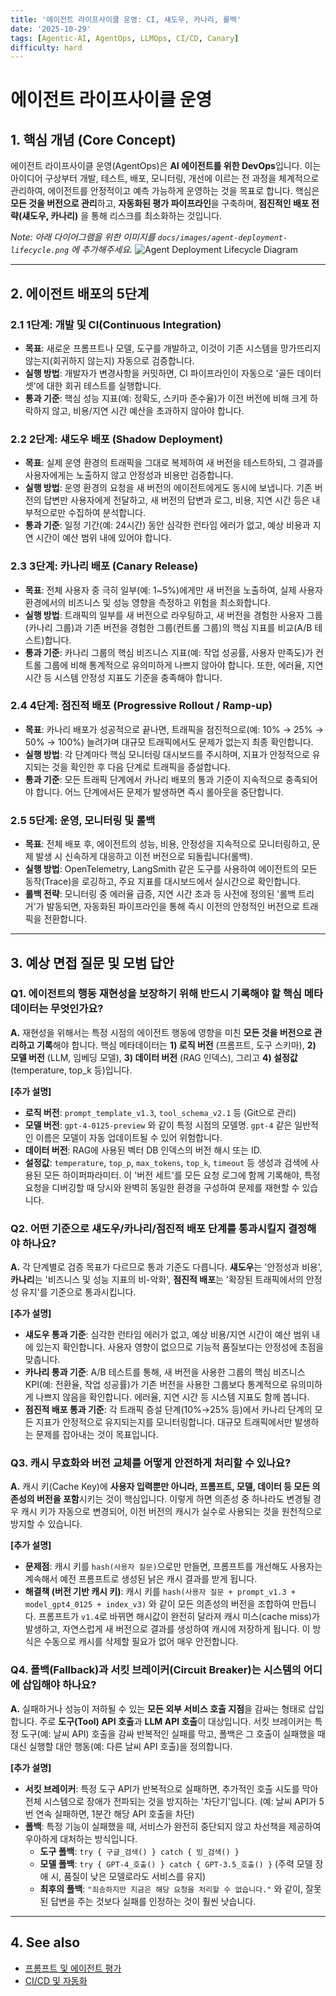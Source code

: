 ```yaml
---
title: '에이전트 라이프사이클 운영: CI, 섀도우, 카나리, 롤백'
date: '2025-10-29'
tags: [Agentic-AI, AgentOps, LLMOps, CI/CD, Canary]
difficulty: hard
---
```


# 에이전트 라이프사이클 운영

## 1. 핵심 개념 (Core Concept)

에이전트 라이프사이클 운영(AgentOps)은 **AI 에이전트를 위한 DevOps**입니다. 이는 아이디어 구상부터 개발, 테스트, 배포, 모니터링, 개선에 이르는 전 과정을 체계적으로 관리하여, 에이전트를 안정적이고 예측 가능하게 운영하는 것을 목표로 합니다. 핵심은 **모든 것을 버전으로 관리**하고, **자동화된 평가 파이프라인**을 구축하며, **점진적인 배포 전략(섀도우, 카나리)** 을 통해 리스크를 최소화하는 것입니다.

*Note: 아래 다이어그램을 위한 이미지를 `docs/images/agent-deployment-lifecycle.png` 에 추가해주세요.*
![Agent Deployment Lifecycle Diagram](../../images/agent-deployment-lifecycle.png)

______________________________________________________________________

## 2. 에이전트 배포의 5단계

### 2.1 1단계: 개발 및 CI(Continuous Integration)

- **목표**: 새로운 프롬프트나 모델, 도구를 개발하고, 이것이 기존 시스템을 망가뜨리지 않는지(회귀하지 않는지) 자동으로 검증합니다.
- **실행 방법**: 개발자가 변경사항을 커밋하면, CI 파이프라인이 자동으로 '골든 데이터셋'에 대한 회귀 테스트를 실행합니다.
- **통과 기준**: 핵심 성능 지표(예: 정확도, 스키마 준수율)가 이전 버전에 비해 크게 하락하지 않고, 비용/지연 시간 예산을 초과하지 않아야 합니다.

### 2.2 2단계: 섀도우 배포 (Shadow Deployment)

- **목표**: 실제 운영 환경의 트래픽을 그대로 복제하여 새 버전을 테스트하되, 그 결과를 사용자에게는 노출하지 않고 안정성과 비용만 검증합니다.
- **실행 방법**: 운영 환경의 요청을 새 버전의 에이전트에게도 동시에 보냅니다. 기존 버전의 답변만 사용자에게 전달하고, 새 버전의 답변과 로그, 비용, 지연 시간 등은 내부적으로만 수집하여 분석합니다.
- **통과 기준**: 일정 기간(예: 24시간) 동안 심각한 런타임 에러가 없고, 예상 비용과 지연 시간이 예산 범위 내에 있어야 합니다.

### 2.3 3단계: 카나리 배포 (Canary Release)

- **목표**: 전체 사용자 중 극히 일부(예: 1~5%)에게만 새 버전을 노출하여, 실제 사용자 환경에서의 비즈니스 및 성능 영향을 측정하고 위험을 최소화합니다.
- **실행 방법**: 트래픽의 일부를 새 버전으로 라우팅하고, 새 버전을 경험한 사용자 그룹(카나리 그룹)과 기존 버전을 경험한 그룹(컨트롤 그룹)의 핵심 지표를 비교(A/B 테스트)합니다.
- **통과 기준**: 카나리 그룹의 핵심 비즈니스 지표(예: 작업 성공률, 사용자 만족도)가 컨트롤 그룹에 비해 통계적으로 유의미하게 나쁘지 않아야 합니다. 또한, 에러율, 지연 시간 등 시스템 안정성 지표도 기준을 충족해야 합니다.

### 2.4 4단계: 점진적 배포 (Progressive Rollout / Ramp-up)

- **목표**: 카나리 배포가 성공적으로 끝나면, 트래픽을 점진적으로(예: 10% → 25% → 50% → 100%) 늘려가며 대규모 트래픽에서도 문제가 없는지 최종 확인합니다.
- **실행 방법**: 각 단계마다 핵심 모니터링 대시보드를 주시하며, 지표가 안정적으로 유지되는 것을 확인한 후 다음 단계로 트래픽을 증설합니다.
- **통과 기준**: 모든 트래픽 단계에서 카나리 배포의 통과 기준이 지속적으로 충족되어야 합니다. 어느 단계에서든 문제가 발생하면 즉시 롤아웃을 중단합니다.

### 2.5 5단계: 운영, 모니터링 및 롤백

- **목표**: 전체 배포 후, 에이전트의 성능, 비용, 안정성을 지속적으로 모니터링하고, 문제 발생 시 신속하게 대응하고 이전 버전으로 되돌립니다(롤백).
- **실행 방법**: OpenTelemetry, LangSmith 같은 도구를 사용하여 에이전트의 모든 동작(Trace)을 로깅하고, 주요 지표를 대시보드에서 실시간으로 확인합니다.
- **롤백 전략**: 모니터링 중 에러율 급증, 지연 시간 초과 등 사전에 정의된 '롤백 트리거'가 발동되면, 자동화된 파이프라인을 통해 즉시 이전의 안정적인 버전으로 트래픽을 전환합니다.

______________________________________________________________________

## 3. 예상 면접 질문 및 모범 답안

### Q1. 에이전트의 행동 재현성을 보장하기 위해 반드시 기록해야 할 핵심 메타데이터는 무엇인가요?

**A.** 재현성을 위해서는 특정 시점의 에이전트 행동에 영향을 미친 **모든 것을 버전으로 관리하고 기록**해야 합니다. 핵심 메타데이터는 **1) 로직 버전** (프롬프트, 도구 스키마), **2) 모델 버전** (LLM, 임베딩 모델), **3) 데이터 버전** (RAG 인덱스), 그리고 **4) 설정값** (temperature, top_k 등)입니다.

**\[추가 설명\]**

- **로직 버전**: `prompt_template_v1.3`, `tool_schema_v2.1` 등 (Git으로 관리)
- **모델 버전**: `gpt-4-0125-preview` 와 같이 특정 시점의 모델명. `gpt-4` 같은 일반적인 이름은 모델이 자동 업데이트될 수 있어 위험합니다.
- **데이터 버전**: RAG에 사용된 벡터 DB 인덱스의 버전 해시 또는 ID.
- **설정값**: `temperature`, `top_p`, `max_tokens`, `top_k`, `timeout` 등 생성과 검색에 사용된 모든 하이퍼파라미터.
  이 '버전 세트'를 모든 요청 로그에 함께 기록해야, 특정 요청을 디버깅할 때 당시와 완벽히 동일한 환경을 구성하여 문제를 재현할 수 있습니다.

### Q2. 어떤 기준으로 섀도우/카나리/점진적 배포 단계를 통과시킬지 결정해야 하나요?

**A.** 각 단계별로 검증 목표가 다르므로 통과 기준도 다릅니다. **섀도우**는 '안정성과 비용', **카나리**는 '비즈니스 및 성능 지표의 비-악화', **점진적 배포**는 '확장된 트래픽에서의 안정성 유지'를 기준으로 통과시킵니다.

**\[추가 설명\]**

- **섀도우 통과 기준**: 심각한 런타임 에러가 없고, 예상 비용/지연 시간이 예산 범위 내에 있는지 확인합니다. 사용자 영향이 없으므로 기능적 품질보다는 안정성에 초점을 맞춥니다.
- **카나리 통과 기준**: A/B 테스트를 통해, 새 버전을 사용한 그룹의 핵심 비즈니스 KPI(예: 전환율, 작업 성공률)가 기존 버전을 사용한 그룹보다 통계적으로 유의미하게 나쁘지 않음을 확인합니다. 에러율, 지연 시간 등 시스템 지표도 함께 봅니다.
- **점진적 배포 통과 기준**: 각 트래픽 증설 단계(10%→25% 등)에서 카나리 단계의 모든 지표가 안정적으로 유지되는지를 모니터링합니다. 대규모 트래픽에서만 발생하는 문제를 잡아내는 것이 목표입니다.

### Q3. 캐시 무효화와 버전 교체를 어떻게 안전하게 처리할 수 있나요?

**A.** 캐시 키(Cache Key)에 **사용자 입력뿐만 아니라, 프롬프트, 모델, 데이터 등 모든 의존성의 버전을 포함**시키는 것이 핵심입니다. 이렇게 하면 의존성 중 하나라도 변경될 경우 캐시 키가 자동으로 변경되어, 이전 버전의 캐시가 실수로 사용되는 것을 원천적으로 방지할 수 있습니다.

**\[추가 설명\]**

- **문제점**: 캐시 키를 `hash(사용자 질문)`으로만 만들면, 프롬프트를 개선해도 사용자는 계속해서 예전 프롬프트로 생성된 낡은 캐시 결과를 받게 됩니다.
- **해결책 (버전 기반 캐시 키)**: 캐시 키를 `hash(사용자 질문 + prompt_v1.3 + model_gpt4_0125 + index_v3)` 와 같이 모든 의존성의 버전을 조합하여 만듭니다. 프롬프트가 `v1.4`로 바뀌면 해시값이 완전히 달라져 캐시 미스(cache miss)가 발생하고, 자연스럽게 새 버전으로 결과를 생성하여 캐시에 저장하게 됩니다. 이 방식은 수동으로 캐시를 삭제할 필요가 없어 매우 안전합니다.

### Q4. 폴백(Fallback)과 서킷 브레이커(Circuit Breaker)는 시스템의 어디에 삽입해야 하나요?

**A.** 실패하거나 성능이 저하될 수 있는 **모든 외부 서비스 호출 지점**을 감싸는 형태로 삽입합니다. 주로 **도구(Tool) API 호출**과 **LLM API 호출**이 대상입니다. 서킷 브레이커는 특정 도구(예: 날씨 API) 호출을 감싸 반복적인 실패를 막고, 폴백은 그 호출이 실패했을 때 대신 실행할 대안 행동(예: 다른 날씨 API 호출)을 정의합니다.

**\[추가 설명\]**

- **서킷 브레이커**: 특정 도구 API가 반복적으로 실패하면, 추가적인 호출 시도를 막아 전체 시스템으로 장애가 전파되는 것을 방지하는 '차단기'입니다. (예: 날씨 API가 5번 연속 실패하면, 1분간 해당 API 호출을 차단)
- **폴백**: 특정 기능이 실패했을 때, 서비스가 완전히 중단되지 않고 차선책을 제공하여 우아하게 대처하는 방식입니다.
  - **도구 폴백**: `try { 구글_검색() } catch { 빙_검색() }`
  - **모델 폴백**: `try { GPT-4_호출() } catch { GPT-3.5_호출() }` (주력 모델 장애 시, 품질이 낮은 모델로라도 서비스를 유지)
  - **최후의 폴백**: `"죄송하지만 지금은 해당 요청을 처리할 수 없습니다."` 와 같이, 잘못된 답변을 주는 것보다 실패를 인정하는 것이 훨씬 낫습니다.

______________________________________________________________________

## 4. See also

- [프롬프트 및 에이전트 평가](../5-5-%ED%94%84%EB%A1%AC%ED%94%84%ED%8A%B8-%EC%97%94%EC%A7%80%EB%8B%88%EC%96%B4%EB%A7%81-and-%ED%8F%89%EA%B0%80/prompt-evaluation-and-benchmarks.md)
- [CI/CD 및 자동화](../5-8-%EB%8D%B0%EC%9D%B4%ED%84%B0-and-%EC%9D%B8%ED%94%84%EB%9D%BC/ci-cd-and-automation.md)
